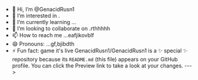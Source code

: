 - 👋 Hi, I’m @GenacidRusn1
- 👀 I’m interested in .
- 🌱 I’m currently learning ...
- 💞️ I’m looking to collaborate on .rthhhhh
- 📫 How to reach me ...eafjikovblf
- 😄 Pronouns: ...gf,bjibdth
- ⚡ Fun fact: game it's live
GenacidRusn1/GenacidRusn1 is a ✨ special ✨ repository because its `README.md` (this file) appears on your GitHub profile.
You can click the Preview link to take a look at your changes.
--->
